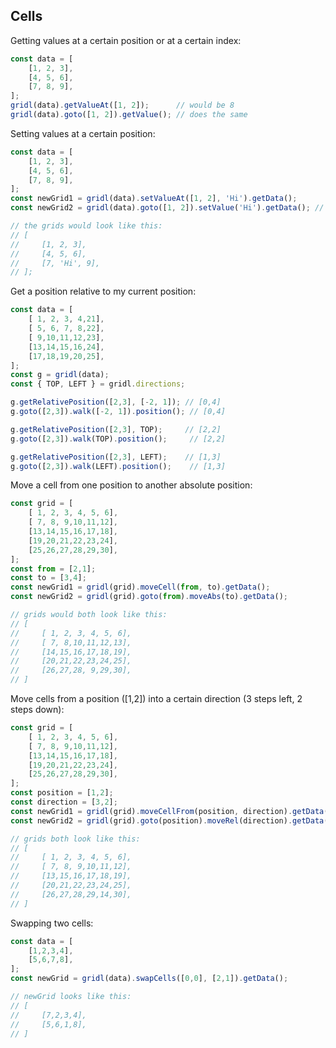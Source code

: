 ## Cells

Getting values at a certain position or at a certain index:

```javascript
const data = [
    [1, 2, 3],
    [4, 5, 6],
    [7, 8, 9],
];
gridl(data).getValueAt([1, 2]);      // would be 8
gridl(data).goto([1, 2]).getValue(); // does the same
```

Setting values at a certain position:
```javascript
const data = [
    [1, 2, 3],
    [4, 5, 6],
    [7, 8, 9],
];
const newGrid1 = gridl(data).setValueAt([1, 2], 'Hi').getData();
const newGrid2 = gridl(data).goto([1, 2]).setValue('Hi').getData(); // does the same

// the grids would look like this:
// [
//     [1, 2, 3],
//     [4, 5, 6],
//     [7, 'Hi', 9],
// ];
```

Get a position relative to my current position:
```javascript
const data = [
    [ 1, 2, 3, 4,21],
    [ 5, 6, 7, 8,22],
    [ 9,10,11,12,23],
    [13,14,15,16,24],
    [17,18,19,20,25],
];
const g = gridl(data);
const { TOP, LEFT } = gridl.directions;

g.getRelativePosition([2,3], [-2, 1]); // [0,4]
g.goto([2,3]).walk([-2, 1]).position(); // [0,4]

g.getRelativePosition([2,3], TOP);     // [2,2]
g.goto([2,3]).walk(TOP).position();     // [2,2]

g.getRelativePosition([2,3], LEFT);    // [1,3]
g.goto([2,3]).walk(LEFT).position();    // [1,3]
```

Move a cell from one position to another absolute position:
```javascript
const grid = [
    [ 1, 2, 3, 4, 5, 6],
    [ 7, 8, 9,10,11,12],
    [13,14,15,16,17,18],
    [19,20,21,22,23,24],
    [25,26,27,28,29,30],
];
const from = [2,1];
const to = [3,4];
const newGrid1 = gridl(grid).moveCell(from, to).getData();
const newGrid2 = gridl(grid).goto(from).moveAbs(to).getData();

// grids would both look like this:
// [
//     [ 1, 2, 3, 4, 5, 6],
//     [ 7, 8,10,11,12,13],
//     [14,15,16,17,18,19],
//     [20,21,22,23,24,25],
//     [26,27,28, 9,29,30],
// ]
```

Move cells from a position ([1,2]) into a certain direction (3 steps left, 2 steps down):
```javascript
const grid = [
    [ 1, 2, 3, 4, 5, 6],
    [ 7, 8, 9,10,11,12],
    [13,14,15,16,17,18],
    [19,20,21,22,23,24],
    [25,26,27,28,29,30],
];
const position = [1,2];
const direction = [3,2];
const newGrid1 = gridl(grid).moveCellFrom(position, direction).getData();
const newGrid2 = gridl(grid).goto(position).moveRel(direction).getData();

// grids both look like this:
// [
//     [ 1, 2, 3, 4, 5, 6],
//     [ 7, 8, 9,10,11,12],
//     [13,15,16,17,18,19],
//     [20,21,22,23,24,25],
//     [26,27,28,29,14,30],
// ]
```

Swapping two cells:
```javascript
const data = [
    [1,2,3,4],
    [5,6,7,8],
];
const newGrid = gridl(data).swapCells([0,0], [2,1]).getData();

// newGrid looks like this:
// [
//     [7,2,3,4],
//     [5,6,1,8],
// ]
```